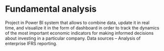 # Fundamental analysis

Project in Power BI system that allows to combine data, update it in real time, and visualize it in the form of dashboard in order to track the dynamics of the most important economic indicators for making informed decisions about investing in a particular company. Data sources – Analysis of enterprise IFRS reporting.
